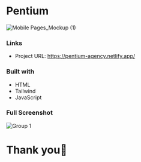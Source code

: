 # Pentium
 
 
![Mobile Pages_Mockup (1)](https://user-images.githubusercontent.com/76779409/227579039-7416378f-e244-40a4-a4e1-81d1a15cfe67.png)

### Links
- Project URL: https://pentium-agency.netlify.app/

### Built with
- HTML
- Tailwind
- JavaScript

### Full Screenshot

![Group 1](https://user-images.githubusercontent.com/76779409/227581207-c9baec34-2a7d-4d0c-9bd5-d700f4a50482.png)

# Thank you🥳
